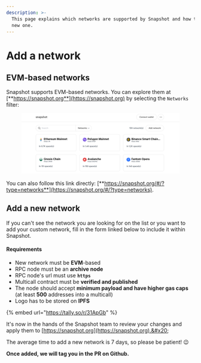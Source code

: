 ```yaml
---
description: >-
  This page explains which networks are supported by Snapshot and how to add a
  new one.
---
```


# Add a network

## EVM-based networks

Snapshot supports EVM-based networks. You can explore them at [**https://snapshot.org**](https://snapshot.org) by selecting the `Networks` filter:

<figure><img src="../.gitbook/assets/image (7) (3).png" alt=""><figcaption></figcaption></figure>

You can also follow this link directly: [**https://snapshot.org/#/?type=networks**](https://snapshot.org/#/?type=networks).

## Add a new network

If you can't see the network you are looking for on the list or you want to add your custom network, fill in the form linked below to include it within Snapshot.

#### Requirements

* New network must be **EVM**-based
* RPC node must be an **archive node**
* RPC node's url must use **`https`**&#x20;
* Multicall contract must be **verified and published**&#x20;
* The node should accept **minimum payload and have higher gas caps** (at least **500** addresses into a multicall)
* Logo has to be stored on **IPFS**

{% embed url="https://tally.so/r/31ApGb" %}

It's now in the hands of the Snapshot team to review your changes and apply them to [https://snapshot.org](https://snapshot.org).&#x20;

The average time to add a new network is 7 days, so please be patient! 😉

**Once added, we will tag you in the PR on Github.**
